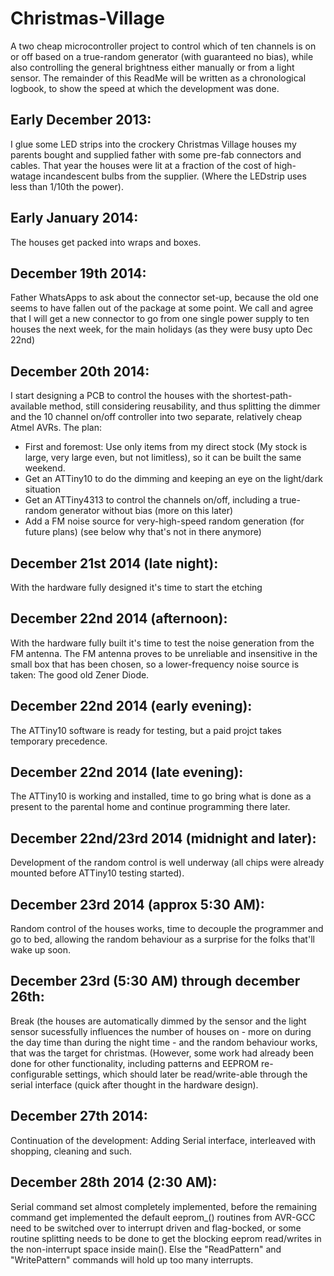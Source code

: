 Christmas-Village
=================
A two cheap microcontroller project to control which of ten channels is on or off based on a true-random generator (with guaranteed no bias), while also controlling the general brightness either manually or from a light sensor.
The remainder of this ReadMe will be written as a chronological logbook, to show the speed at which the development was done.

Early December 2013:
-----
I glue some LED strips into the crockery Christmas Village houses my parents bought and supplied father with some pre-fab connectors and cables. That year the houses were lit at a fraction of the cost of high-watage incandescent bulbs from the supplier. (Where the LEDstrip uses less than 1/10th the power).

Early January 2014:
-----
The houses get packed into wraps and boxes.

December 19th 2014:
-----
Father WhatsApps to ask about the connector set-up, because the old one seems to have fallen out of the package at some point. We call and agree that I will get a new connector to go from one single power supply to ten houses the next week, for the main holidays (as they were busy upto Dec 22nd)

December 20th 2014:
-----
I start designing a PCB to control the houses with the shortest-path-available method, still considering reusability, and thus splitting the dimmer and the 10 channel on/off controller into two separate, relatively cheap Atmel AVRs.
The plan:
* First and foremost: Use only items from my direct stock (My stock is large, very large even, but not limitless), so it can be built the same weekend.
* Get an ATTiny10 to do the dimming and keeping an eye on the light/dark situation
* Get an ATTiny4313 to control the channels on/off, including a true-random generator without bias (more on this later)
* Add a FM noise source for very-high-speed random generation (for future plans) (see below why that's not in there anymore)

December 21st 2014 (late night):
-----
With the hardware fully designed it's time to start the etching

December 22nd 2014 (afternoon):
-----
With the hardware fully built it's time to test the noise generation from the FM antenna. The FM antenna proves to be unreliable and insensitive in the small box that has been chosen, so a lower-frequency noise source is taken: The good old Zener Diode.

December 22nd 2014 (early evening):
-----
The ATTiny10 software is ready for testing, but a paid projct takes temporary precedence.

December 22nd 2014 (late evening):
-----
The ATTiny10 is working and installed, time to go bring what is done as a present to the parental home and continue programming there later.

December 22nd/23rd 2014 (midnight and later):
-----
Development of the random control is well underway (all chips were already mounted before ATTiny10 testing started).

December 23rd 2014 (approx 5:30 AM):
-----
Random control of the houses works, time to decouple the programmer and go to bed, allowing the random behaviour as a surprise for the folks that'll wake up soon.

December 23rd (5:30 AM) through december 26th:
-----
Break (the houses are automatically dimmed by the sensor and the light sensor sucessfully influences the number of houses on - more on during the day time than during the night time - and the random behaviour works, that was the target for christmas.
(However, some work had already been done for other functionality, including patterns and EEPROM re-configurable settings, which should later be read/write-able through the serial interface (quick after thought in the hardware design).

December 27th 2014:
----
Continuation of the development: Adding Serial interface, interleaved with shopping, cleaning and such.

December 28th 2014 (2:30 AM):
----
Serial command set almost completely implemented, before the remaining command get implemented the default eeprom_() routines from AVR-GCC need to be switched over to interrupt driven and flag-bocked, or some routine splitting needs to be done to get the blocking eeprom read/writes in the non-interrupt space inside main(). Else the "ReadPattern" and "WritePattern" commands will hold up too many interrupts.
